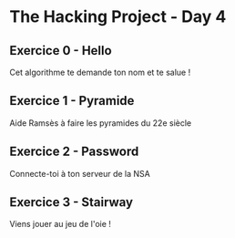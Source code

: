 # The Hacking Project - Day 4

## Exercice 0 - Hello

Cet algorithme te demande ton nom et te salue !

## Exercice 1 - Pyramide

Aide Ramsès à faire les pyramides du 22e siècle

## Exercice 2 - Password

Connecte-toi à ton serveur de la NSA

## Exercice 3 - Stairway

Viens jouer au jeu de l'oie !
